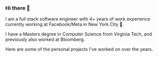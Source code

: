 ### Hi there 👋

I am a full stack software engineer with 4+ years of work experience currently working at Facebook/Meta in New York City 🗽.

I have a Masters degree in Computer Science from Virginia Tech, and previously also worked at Bloomberg.

Here are some of the personal projects I've worked on over the years.

<!--
**thesourabh/thesourabh** is a ✨ _special_ ✨ repository because its `README.md` (this file) appears on your GitHub profile.

Here are some ideas to get you started:

- 🔭 I’m currently working on ...
- 🌱 I’m currently learning ...
- 👯 I’m looking to collaborate on ...
- 🤔 I’m looking for help with ...
- 💬 Ask me about ...
- 📫 How to reach me: ...
- 😄 Pronouns: ...
- ⚡ Fun fact: ...
-->
